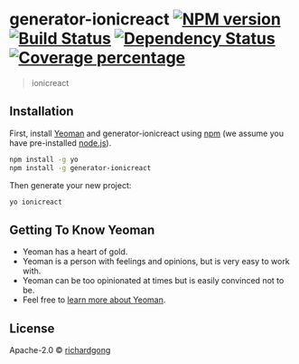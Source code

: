# generator-ionicreact [![NPM version][npm-image]][npm-url] [![Build Status][travis-image]][travis-url] [![Dependency Status][daviddm-image]][daviddm-url] [![Coverage percentage][coveralls-image]][coveralls-url]
> ionicreact

## Installation

First, install [Yeoman](http://yeoman.io) and generator-ionicreact using [npm](https://www.npmjs.com/) (we assume you have pre-installed [node.js](https://nodejs.org/)).

```bash
npm install -g yo
npm install -g generator-ionicreact
```

Then generate your new project:

```bash
yo ionicreact
```

## Getting To Know Yeoman

 * Yeoman has a heart of gold.
 * Yeoman is a person with feelings and opinions, but is very easy to work with.
 * Yeoman can be too opinionated at times but is easily convinced not to be.
 * Feel free to [learn more about Yeoman](http://yeoman.io/).

## License

Apache-2.0 © [richardgong]()


[npm-image]: https://badge.fury.io/js/generator-ionicreact.svg
[npm-url]: https://npmjs.org/package/generator-ionicreact
[travis-image]: https://travis-ci.com/richardgong1987/generator-ionicreact.svg?branch=master
[travis-url]: https://travis-ci.com/richardgong1987/generator-ionicreact
[daviddm-image]: https://david-dm.org/richardgong1987/generator-ionicreact.svg?theme=shields.io
[daviddm-url]: https://david-dm.org/richardgong1987/generator-ionicreact
[coveralls-image]: https://coveralls.io/repos/richardgong1987/generator-ionicreact/badge.svg
[coveralls-url]: https://coveralls.io/r/richardgong1987/generator-ionicreact

